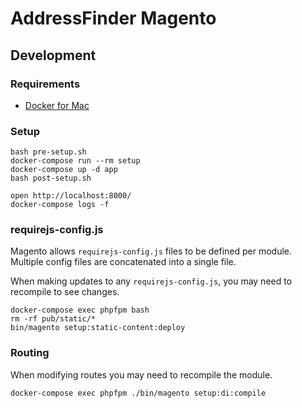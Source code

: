 # AddressFinder Magento

## Development

### Requirements

- [Docker for Mac](https://docs.docker.com/docker-for-mac/install/)

### Setup

```
bash pre-setup.sh
docker-compose run --rm setup
docker-compose up -d app
bash post-setup.sh

open http://localhost:8000/
docker-compose logs -f
```

### requirejs-config.js

Magento allows `requirejs-config.js` files to be defined per module. Multiple config files are concatenated into a single file.

When making updates to any `requirejs-config.js`, you may need to recompile to see changes.

```
docker-compose exec phpfpm bash
rm -rf pub/static/*
bin/magento setup:static-content:deploy
```

### Routing

When modifying routes you may need to recompile the module.

```
docker-compose exec phpfpm ./bin/magento setup:di:compile
```

